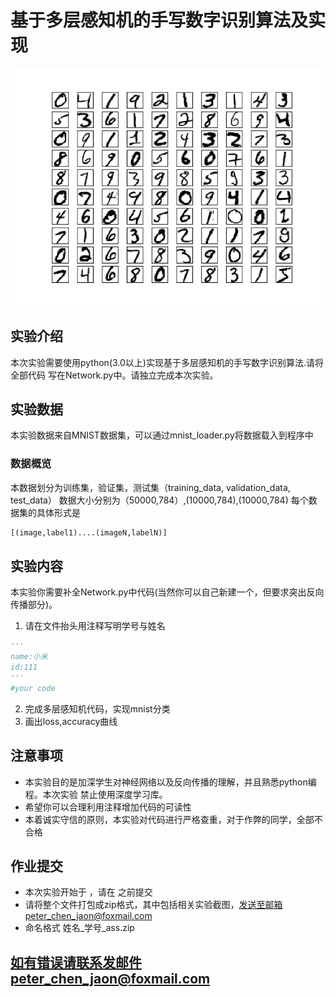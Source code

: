 # 基于多层感知机的手写数字识别算法及实现
![image](https://github.com/cgpeter96/assignment/blob/master/data/mnist_100_digits.png)
## 实验介绍
本次实验需要使用python(3.0以上)实现基于多层感知机的手写数字识别算法.请将全部代码
写在Network.py中。请独立完成本次实验。

## 实验数据
本实验数据来自MNIST数据集，可以通过mnist_loader.py将数据载入到程序中


### 数据概览
本数据划分为训练集，验证集，测试集（training_data, validation_data, test_data）
数据大小分别为（50000,784）,(10000,784),(10000,784)
每个数据集的具体形式是
```python
[(image,label1)....(imageN,labelN)]
```

## 实验内容
本实验你需要补全Network.py中代码(当然你可以自己新建一个，但要求突出反向传播部分)。

1. 请在文件抬头用注释写明学号与姓名
```python
'''
name:小米
id:111
'''
#your code
```
2. 完成多层感知机代码，实现mnist分类
3. 画出loss,accuracy曲线

## 注意事项
- 本实验目的是加深学生对神经网络以及反向传播的理解，并且熟悉python编程。本次实验
禁止使用深度学习库。
- 希望你可以合理利用注释增加代码的可读性
- 本着诚实守信的原则，本实验对代码进行严格查重，对于作弊的同学，全部不合格

## 作业提交
- 本次实验开始于    ，请在   之前提交
- 请将整个文件打包成zip格式，其中包括相关实验截图，发送至邮箱peter_chen_jaon@foxmail.com
- 命名格式 姓名_学号_ass.zip


## 如有错误请联系发邮件peter_chen_jaon@foxmail.com
